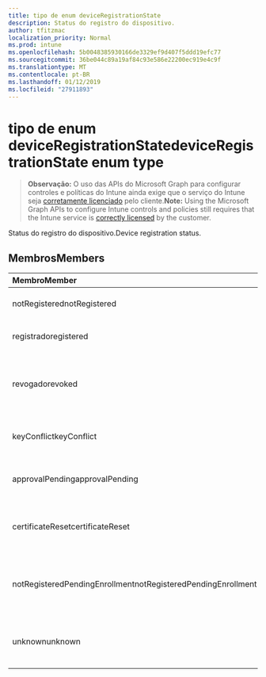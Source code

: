 ```yaml
---
title: tipo de enum deviceRegistrationState
description: Status do registro do dispositivo.
author: tfitzmac
localization_priority: Normal
ms.prod: intune
ms.openlocfilehash: 5b0048385930166de3329ef9d407f5ddd19efc77
ms.sourcegitcommit: 36be044c89a19af84c93e586e22200ec919e4c9f
ms.translationtype: MT
ms.contentlocale: pt-BR
ms.lasthandoff: 01/12/2019
ms.locfileid: "27911893"
---
```

# <a name="deviceregistrationstate-enum-type"></a><span data-ttu-id="8bbf1-103">tipo de enum deviceRegistrationState</span><span class="sxs-lookup"><span data-stu-id="8bbf1-103">deviceRegistrationState enum type</span></span>

> <span data-ttu-id="8bbf1-104">**Observação:** O uso das APIs do Microsoft Graph para configurar controles e políticas do Intune ainda exige que o serviço do Intune seja [corretamente licenciado](https://go.microsoft.com/fwlink/?linkid=839381) pelo cliente.</span><span class="sxs-lookup"><span data-stu-id="8bbf1-104">**Note:** Using the Microsoft Graph APIs to configure Intune controls and policies still requires that the Intune service is [correctly licensed](https://go.microsoft.com/fwlink/?linkid=839381) by the customer.</span></span>

<span data-ttu-id="8bbf1-105">Status do registro do dispositivo.</span><span class="sxs-lookup"><span data-stu-id="8bbf1-105">Device registration status.</span></span>
## <a name="members"></a><span data-ttu-id="8bbf1-106">Membros</span><span class="sxs-lookup"><span data-stu-id="8bbf1-106">Members</span></span>
|<span data-ttu-id="8bbf1-107">Membro</span><span class="sxs-lookup"><span data-stu-id="8bbf1-107">Member</span></span>|<span data-ttu-id="8bbf1-108">Valor</span><span class="sxs-lookup"><span data-stu-id="8bbf1-108">Value</span></span>|<span data-ttu-id="8bbf1-109">Descrição</span><span class="sxs-lookup"><span data-stu-id="8bbf1-109">Description</span></span>|
|:---|:---|:---|
|<span data-ttu-id="8bbf1-110">notRegistered</span><span class="sxs-lookup"><span data-stu-id="8bbf1-110">notRegistered</span></span>|<span data-ttu-id="8bbf1-111">0</span><span class="sxs-lookup"><span data-stu-id="8bbf1-111">0</span></span>|<span data-ttu-id="8bbf1-112">O dispositivo não está registrado.</span><span class="sxs-lookup"><span data-stu-id="8bbf1-112">The device is not registered.</span></span>|
|<span data-ttu-id="8bbf1-113">registrado</span><span class="sxs-lookup"><span data-stu-id="8bbf1-113">registered</span></span>|<span data-ttu-id="8bbf1-114">2</span><span class="sxs-lookup"><span data-stu-id="8bbf1-114">2</span></span>|<span data-ttu-id="8bbf1-115">O dispositivo está registrado.</span><span class="sxs-lookup"><span data-stu-id="8bbf1-115">The device is registered.</span></span>|
|<span data-ttu-id="8bbf1-116">revogado</span><span class="sxs-lookup"><span data-stu-id="8bbf1-116">revoked</span></span>|<span data-ttu-id="8bbf1-117">3</span><span class="sxs-lookup"><span data-stu-id="8bbf1-117">3</span></span>|<span data-ttu-id="8bbf1-118">O dispositivo foi bloqueado, apagado ou desativado.</span><span class="sxs-lookup"><span data-stu-id="8bbf1-118">The device has been blocked, wiped or retired.</span></span>|
|<span data-ttu-id="8bbf1-119">keyConflict</span><span class="sxs-lookup"><span data-stu-id="8bbf1-119">keyConflict</span></span>|<span data-ttu-id="8bbf1-120">4</span><span class="sxs-lookup"><span data-stu-id="8bbf1-120">4</span></span>|<span data-ttu-id="8bbf1-121">O dispositivo tem um conflito de chave.</span><span class="sxs-lookup"><span data-stu-id="8bbf1-121">The device has a key conflict.</span></span>|
|<span data-ttu-id="8bbf1-122">approvalPending</span><span class="sxs-lookup"><span data-stu-id="8bbf1-122">approvalPending</span></span>|<span data-ttu-id="8bbf1-123">5</span><span class="sxs-lookup"><span data-stu-id="8bbf1-123">5</span></span>|<span data-ttu-id="8bbf1-124">O dispositivo está aguardando aprovação.</span><span class="sxs-lookup"><span data-stu-id="8bbf1-124">The device is pending approval.</span></span>|
|<span data-ttu-id="8bbf1-125">certificateReset</span><span class="sxs-lookup"><span data-stu-id="8bbf1-125">certificateReset</span></span>|<span data-ttu-id="8bbf1-126">6</span><span class="sxs-lookup"><span data-stu-id="8bbf1-126">6</span></span>|<span data-ttu-id="8bbf1-127">O certificado do dispositivo foi redefinido.</span><span class="sxs-lookup"><span data-stu-id="8bbf1-127">The device certificate has been reset.</span></span>|
|<span data-ttu-id="8bbf1-128">notRegisteredPendingEnrollment</span><span class="sxs-lookup"><span data-stu-id="8bbf1-128">notRegisteredPendingEnrollment</span></span>|<span data-ttu-id="8bbf1-129">7</span><span class="sxs-lookup"><span data-stu-id="8bbf1-129">7</span></span>|<span data-ttu-id="8bbf1-130">O dispositivo não está registrado e pendentes de inscrição.</span><span class="sxs-lookup"><span data-stu-id="8bbf1-130">The device is not registered and pending enrollment.</span></span>|
|<span data-ttu-id="8bbf1-131">unknown</span><span class="sxs-lookup"><span data-stu-id="8bbf1-131">unknown</span></span>|<span data-ttu-id="8bbf1-132">8</span><span class="sxs-lookup"><span data-stu-id="8bbf1-132">8</span></span>|<span data-ttu-id="8bbf1-133">O status do registro de dispositivo é desconhecido.</span><span class="sxs-lookup"><span data-stu-id="8bbf1-133">The device registration status is unknown.</span></span>|



